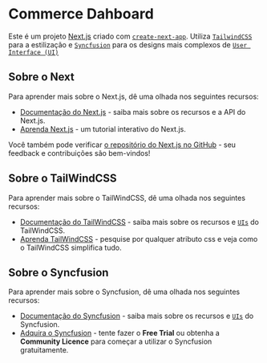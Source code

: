 # Commerce Dahboard

Este é um projeto [Next.js](https://nextjs.org/) criado com [`create-next-app`](https://github.com/vercel/next.js/tree/canary/packages/create-next-app). Utiliza [`TailwindCSS`](https://tailwindcss.com) para a estilização e [`Syncfusion`](https://www.syncfusion.com) para os designs mais complexos de [`User Interface (UI)`](https://www.cursospm3.com.br/glossario/ui-user-interface/)

## Sobre o Next

Para aprender mais sobre o Next.js, dê uma olhada nos seguintes recursos:

- [Documentação do Next.js](https://nextjs.org/docs) - saiba mais sobre os recursos e a API do Next.js.
- [Aprenda Next.js](https://nextjs.org/learn) - um tutorial interativo do Next.js.

Você também pode verificar [o repositório do Next.js no GitHub](https://github.com/vercel/next.js/) - seu feedback e contribuições são bem-vindos!


## Sobre o TailWindCSS

Para aprender mais sobre o TailWindCSS, dê uma olhada nos seguintes recursos:

- [Documentação do TailWindCSS](https://v2.tailwindcss.com/docs) - saiba mais sobre os recursos e [`UIs`](https://www.cursospm3.com.br/glossario/ui-user-interface/) do TailWindCSS.
- [Aprenda TailWindCSS](https://tailwindcss.com/docs/screens#custom-media-queries) - pesquise por qualquer atributo css e veja como o TailWindCSS simplifica tudo.


## Sobre o Syncfusion

Para aprender mais sobre o Syncfusion, dê uma olhada nos seguintes recursos:

- [Documentação do Syncfusion](https://ej2.syncfusion.com/react/documentation/introduction) - saiba mais sobre os recursos e [`UIs`](https://www.cursospm3.com.br/glossario/ui-user-interface/) do Syncfusion.
- [Adquira o Syncfusion](https://www.syncfusion.com) - tente fazer o **Free Trial** ou obtenha a **Community Licence** para começar a utilizar o Syncfusion gratuitamente.



<!-- 
## Deploy on Vercel

The easiest way to deploy your Next.js app is to use the [Vercel Platform](https://vercel.com/new?utm_medium=default-template&filter=next.js&utm_source=create-next-app&utm_campaign=create-next-app-readme) from the creators of Next.js.

Check out our [Next.js deployment documentation](https://nextjs.org/docs/deployment) for more details. -->
